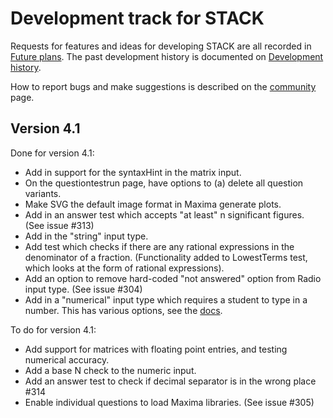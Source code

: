# Development track for STACK

Requests for features and ideas for developing STACK are all recorded in [Future plans](Future_plans.md). The
past development history is documented on [Development history](Development_history.md).

How to report bugs and make suggestions is described on the [community](../About/Community.md) page.

## Version 4.1

Done for version 4.1:

* Add in support for the syntaxHint in the matrix input.
* On the questiontestrun page, have options to (a) delete all question variants.
* Make SVG the default image format in Maxima generate plots.
* Add in an answer test which accepts "at least" n significant figures. (See issue #313)
* Add in the "string" input type.
* Add test which checks if there are any rational expressions in the denominator of a fraction.  (Functionality added to LowestTerms test, which looks at the form of rational expressions).
* Add an option to remove hard-coded "not answered" option from Radio input type. (See issue #304)
* Add in a "numerical" input type which requires a student to type in a number.  This has various options, see the [docs](../Authoring/Numerical_input.md).

To do for version 4.1:

* Add support for matrices with floating point entries, and testing numerical accuracy.
* Add a base N check to the numeric input.
* Add an answer test to check if decimal separator is in the wrong place #314
* Enable individual questions to load Maxima libraries.  (See issue #305)

